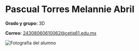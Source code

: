 # Pascual Torres Melannie Abril
**Grado y grupo:** 3D

**Correo:** 24308060610062@cetis61.edu.mx

![Fotografia del alumno]("C:\Users\hmoon\Downloads\yo.jpg")
